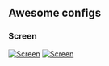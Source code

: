 ## Awesome configs
### Screen
[![Screen](https://raw.githubusercontent.com/warlock90000/awesome/master/screenshot.png)](https://raw.githubusercontent.com/warlock90000/awesome/master/screenshot.png)
[![Screen](https://raw.githubusercontent.com/warlock90000/awesome/master/screenshot2.png)](https://raw.githubusercontent.com/warlock90000/awesome/master/screenshot2.png)
